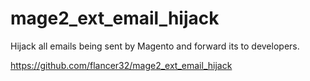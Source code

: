 # mage2_ext_email_hijack

Hijack all emails being sent by Magento and forward its to developers.

https://github.com/flancer32/mage2_ext_email_hijack
